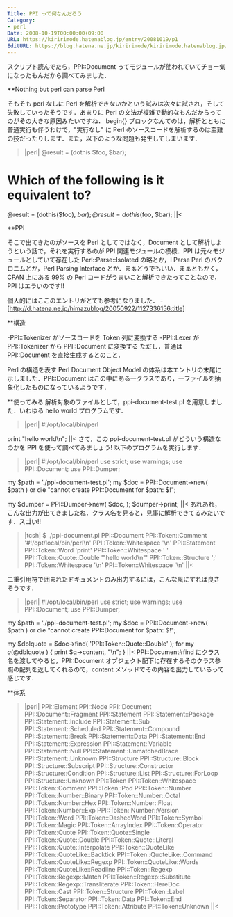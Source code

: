 ```yaml
---
Title: PPI って何なんだろう
Category:
- perl
Date: 2008-10-19T00:00:00+09:00
URL: https://kiririmode.hatenablog.jp/entry/20081019/p1
EditURL: https://blog.hatena.ne.jp/kiririmode/kiririmode.hatenablog.jp/atom/entry/8454420450078213990
---
```



スクリプト読んでたら，PPI::Document ってモジュールが使われていてチョー気になったもんだから調べてみました．

**Nothing but perl can parse Perl

そもそも perl なしに Perl を解析できないかという試みは次々に試され，そして失敗していったそうです．あまりに Perl の文法が複雑で動的なもんだからってのがその大きな原因みたいですね．
begin{} ブロックなんてのは，解析とともに普通実行も伴うわけで，"実行なし" に Perl のソースコードを解析するのは至難の技だったりします．また，以下のような問題も発生してしまいます．
>|perl|
@result = (dothis $foo, $bar);

# Which of the following is it equivalent to?
@result = (dothis($foo), $bar);
@result = dothis($foo, $bar);
||<


**PPI

そこで出てきたのがソースを Perl としてではなく，Document として解析しようという話で，それを実行するのが PPI 関連モジュールの模様．PPI は元々モジュールとしていて存在した Perl::Parse::Isolated の略とか，I Parse Perl のバクロニムとか，Perl Parsing Interface とか．まぁどうでもいい．まぁともかく，CPAN 上にある 99% の Perl コードがうまいこと解析できたってことなので，PPI はエラいのです!!

個人的にはここのエントリがとても参考になりました．
-[http://d.hatena.ne.jp/himazublog/20050922/1127336156:title]

**構造

-PPI::Tokenizer がソースコードを Token 列に変換する
-PPI::Lexer が PPI::Tokenizer から PPI::Document に変換する
ただし，普通は PPI::Document を直接生成するとのこと．

Perl の構造を表す Perl Document Object Model の体系は本エントリの末尾に示しました．PPI::Document はこの中にある一クラスであり，一ファイルを抽象化したものになっているようです．

**使ってみる
解析対象のファイルとして，ppi-document-test.pl を用意しました．いわゆる hello world プログラムです．
>|perl|
#!/opt/local/bin/perl

print "hello world\n";
||<
さて，この ppi-document-test.pl がどういう構造なのかを PPI を使って調べてみましょう! 以下のプログラムを実行します．
>|perl|
#!/opt/local/bin/perl
use strict;
use warnings;
use PPI::Document;
use PPI::Dumper;

my $path = './ppi-document-test.pl';
my $doc = PPI::Document->new( $path )
    or die "cannot create PPI::Document for $path: $!";

my $dumper = PPI::Dumper->new( $doc, );
$dumper->print;
||<
あれあれ，こんな出力が出てきましたね．クラス名を見ると，見事に解析できてるみたいです．スゴい!!
>|tcsh|
$ ./ppi-document.pl
PPI::Document
  PPI::Token::Comment  	'#!/opt/local/bin/perl\n'
  PPI::Token::Whitespace  	'\n'
  PPI::Statement
    PPI::Token::Word  	'print'
    PPI::Token::Whitespace  	' '
    PPI::Token::Quote::Double  	'"hello world\n"'
    PPI::Token::Structure  	';'
  PPI::Token::Whitespace  	'\n'
  PPI::Token::Whitespace  	'\n'
||<

二重引用符で囲まれたドキュメントのみ出力するには，こんな風にすれば良さそうです．
>|perl|
#!/opt/local/bin/perl
use strict;
use warnings;
use PPI::Document;
use PPI::Dumper;

my $path = './ppi-document-test.pl';
my $doc = PPI::Document->new( $path )
    or die "cannot create PPI::Document for $path: $!";

my $dblquote = $doc->find( 'PPI::Token::Quote::Double' );
for my $q ( @$dblquote ) {
    print $q->content, "\n";
}
||<
PPI::Document#find にクラス名を渡してやると，PPI::Document オブジェクト配下に存在するそのクラス参照の配列を返してくれるので，content メソッドでその内容を出力しているって感じです．

**体系

>|perl|
          PPI::Element
             PPI::Node
                PPI::Document
                   PPI::Document::Fragment
                PPI::Statement
                   PPI::Statement::Package
                   PPI::Statement::Include
                   PPI::Statement::Sub
                      PPI::Statement::Scheduled
                   PPI::Statement::Compound
                   PPI::Statement::Break
                   PPI::Statement::Data
                   PPI::Statement::End
                   PPI::Statement::Expression
                      PPI::Statement::Variable
                   PPI::Statement::Null
                   PPI::Statement::UnmatchedBrace
                   PPI::Statement::Unknown
                PPI::Structure
                   PPI::Structure::Block
                   PPI::Structure::Subscript
                   PPI::Structure::Constructor
                   PPI::Structure::Condition
                   PPI::Structure::List
                   PPI::Structure::ForLoop
                   PPI::Structure::Unknown
             PPI::Token
                PPI::Token::Whitespace
                PPI::Token::Comment
                PPI::Token::Pod
                PPI::Token::Number
                   PPI::Token::Number::Binary
                   PPI::Token::Number::Octal
                   PPI::Token::Number::Hex
                   PPI::Token::Number::Float
                      PPI::Token::Number::Exp
                   PPI::Token::Number::Version
                PPI::Token::Word
                PPI::Token::DashedWord
                PPI::Token::Symbol
                   PPI::Token::Magic
                PPI::Token::ArrayIndex
                PPI::Token::Operator
                PPI::Token::Quote
                   PPI::Token::Quote::Single
                   PPI::Token::Quote::Double
                   PPI::Token::Quote::Literal
                   PPI::Token::Quote::Interpolate
                PPI::Token::QuoteLike
                   PPI::Token::QuoteLike::Backtick
                   PPI::Token::QuoteLike::Command
                   PPI::Token::QuoteLike::Regexp
                   PPI::Token::QuoteLike::Words
                   PPI::Token::QuoteLike::Readline
                PPI::Token::Regexp
                   PPI::Token::Regexp::Match
                   PPI::Token::Regexp::Substitute
                   PPI::Token::Regexp::Transliterate
                PPI::Token::HereDoc
                PPI::Token::Cast
                PPI::Token::Structure
                PPI::Token::Label
                PPI::Token::Separator
                PPI::Token::Data
                PPI::Token::End
                PPI::Token::Prototype
                PPI::Token::Attribute
                PPI::Token::Unknown
||<
